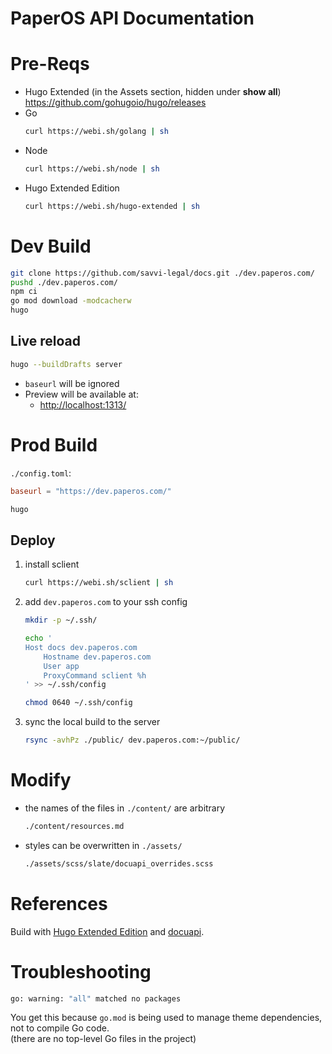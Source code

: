 # PaperOS API Documentation

# Pre-Reqs

-   Hugo Extended (in the Assets section, hidden under **show all**) \
    <https://github.com/gohugoio/hugo/releases>
-   Go
    ```sh
    curl https://webi.sh/golang | sh
    ```
-   Node
    ```sh
    curl https://webi.sh/node | sh
    ```
-   Hugo Extended Edition
    ```sh
    curl https://webi.sh/hugo-extended | sh
    ```

# Dev Build

```sh
git clone https://github.com/savvi-legal/docs.git ./dev.paperos.com/
pushd ./dev.paperos.com/
npm ci
go mod download -modcacherw
hugo
```

## Live reload

```sh
hugo --buildDrafts server
```

-   `baseurl` will be ignored
-   Preview will be available at:
    -   <http://localhost:1313/>

# Prod Build

`./config.toml`:

```toml
baseurl = "https://dev.paperos.com/"
```

```sh
hugo
```

## Deploy

1. install sclient
    ```sh
    curl https://webi.sh/sclient | sh
    ```
2. add `dev.paperos.com` to your ssh config

    ```sh
    mkdir -p ~/.ssh/

    echo '
    Host docs dev.paperos.com
        Hostname dev.paperos.com
        User app
        ProxyCommand sclient %h
    ' >> ~/.ssh/config

    chmod 0640 ~/.ssh/config
    ```

3. sync the local build to the server
    ```sh
    rsync -avhPz ./public/ dev.paperos.com:~/public/
    ```

# Modify

-   the names of the files in `./content/` are arbitrary
    ```sh
    ./content/resources.md
    ```
-   styles can be overwritten in `./assets/`
    ```sh
    ./assets/scss/slate/docuapi_overrides.scss
    ```

# References

Build with [Hugo Extended Edition](https://webinstall.dev/hugo-extended) and [docuapi](https://github.com/bep/docuapi).

# Troubleshooting

```sh
go: warning: "all" matched no packages
```

You get this because `go.mod` is being used to manage theme dependencies, not to compile Go code. \
(there are no top-level Go files in the project)
